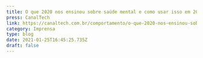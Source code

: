 ```yaml
---
title: O que 2020 nos ensinou sobre saúde mental e como usar isso em 2021.
press: CanalTech
link: https://canaltech.com.br/comportamento/o-que-2020-nos-ensinou-sobre-saude-mental-e-como-usar-isso-em-2021-176689/
category: Imprensa
type: blog
date: 2021-01-25T16:45:25.735Z
draft: false
---
```

